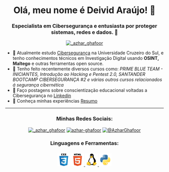 ## <h1 align="center">Olá, meu nome é Deivid Araújo! 👋</h1>
<h3 align="center">Especialista em Cibersegurança e entusiasta por proteger sistemas, redes e dados. 🔎</h3>
<p align="center"> <a href="https://twitter.com/extasedeiv" target="blank"><img src="https://img.shields.io/twitter/follow/extasedeiv?logo=twitter&style=for-the-badge" alt="_azhar_ghafoor" /></a> </p>

- 🔭 Atualmente estudo [Cibersegurança](https://www.cruzeirodosul.edu.br) na Universidade Cruzeiro do Sul, e tenho conhecimentos técnicos em Investigação Digital usando **OSINT, Maltego** e outras ferramentas open source.
- 🌱 Tenho feito recentemente diversos cursos como: *PRIME BLUE TEAM - INICIANTES, Introdução ao Hacking e Pentest 2.0, SANTANDER BOOTCAMP CIBERSEGURANÇA #2 e várias outros cursos relacionados á segurança cibernética*
- 📝 Faço postagens sobre conscientização educacional voltadas a Cibersegurança no [Linkedin](https://www.linkedin.com/in/deivid-cauã-araújo-20833b268/)
- 📄 Conheça minhas experiências [Resumo](https://drive.google.com/file/d/1lKlS9epwHLNtE5usVTuI2ySgUCtYf7uf/view)

---

<h3 align="center">Minhas Redes Sociais:</h3>
<p align="center">
<a href="https://twitter.com/extasedeiv" target="blank"><img align="center" src="https://raw.githubusercontent.com/rahuldkjain/github-profile-readme-generator/master/src/images/icons/Social/twitter.svg" alt="_azhar_ghafoor" height="30" width="40" /></a>
<a href="https://linkedin.com/in/deivid-araujo" target="blank"><img align="center" src="https://raw.githubusercontent.com/rahuldkjain/github-profile-readme-generator/master/src/images/icons/Social/linked-in-alt.svg" alt="azhar-ghafoor" height="30" width="40" /></a>
<a href="https://github.com/dzinnxl" target="blank"><img align="center" src="https://raw.githubusercontent.com/rahuldkjain/github-profile-readme-generator/master/src/images/icons/Social/github.svg" alt="@AzharGhafoor" height="30" width="40" /></a>

</p>

<h3 align="center">Linguagens e Ferramentas:</h3>
<h3 align="center"<a href="https://www.w3schools.com/css/" target="_blank" rel="noreferrer"> <img src="https://raw.githubusercontent.com/devicons/devicon/master/icons/css3/css3-original-wordmark.svg" alt="css3" width="40" height="40"/> </a> <a href="https://www.w3.org/html/" target="_blank" rel="noreferrer"> <img src="https://raw.githubusercontent.com/devicons/devicon/master/icons/html5/html5-original-wordmark.svg" alt="html5" width="40" height="40"/> </a><a href="https://www.linux.org/" target="_blank" rel="noreferrer"> <img src="https://raw.githubusercontent.com/devicons/devicon/master/icons/linux/linux-original.svg" alt="linux" width="40" height="40"/> </a> <a href="https://www.python.org" target="_blank" rel="noreferrer"> <img src="https://raw.githubusercontent.com/devicons/devicon/master/icons/python/python-original.svg" alt="python" width="40" height="40"/> </a>
